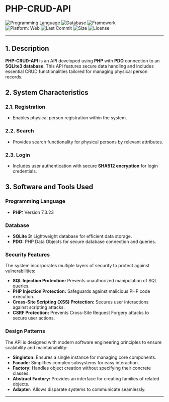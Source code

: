 # PHP-CRUD-API  

![Programming Language](https://img.shields.io/badge/PHP-lavender?style=flat&logo=php&logoColor=white)
![Database](https://img.shields.io/badge/SQLite-blue?logo=sqlite&logoColor=white) ![Framework](https://img.shields.io/badge/PDO-gray?style=flat&logo=php&logoColor=white)  
![Platform: Web](https://img.shields.io/badge/Platform-Web-blue?logo=google-chrome)
![Last Commit](https://img.shields.io/github/last-commit/ander1code/php-crud-api?color=yellow&logo=github) ![Size](https://img.shields.io/github/repo-size/ander1code/php-crud-api?color=blue&logo=files) ![License](https://img.shields.io/github/license/ander1code/php-crud-api?color=black&logo=open-source-initiative)

---

## 1. Description
**PHP-CRUD-API** is an API developed using **PHP** with **PDO** connection to an **SQLite3 database**. This API features secure data handling and includes essential CRUD functionalities tailored for managing physical person records.

## 2. System Characteristics

### 2.1. Registration
- Enables physical person registration within the system.

### 2.2. Search
- Provides search functionality for physical persons by relevant attributes.

### 2.3. Login
- Includes user authentication with secure **SHA512 encryption** for login credentials.

## 3. Software and Tools Used

### Programming Language
- **PHP:** Version 7.3.23

### Database
- **SQLite 3:** Lightweight database for efficient data storage.
- **PDO:** PHP Data Objects for secure database connection and queries.

### Security Features
The system incorporates multiple layers of security to protect against vulnerabilities:
- **SQL Injection Protection:** Prevents unauthorized manipulation of SQL queries.
- **PHP Injection Protection:** Safeguards against malicious PHP code execution.
- **Cross-Site Scripting (XSS) Protection:** Secures user interactions against scripting attacks.
- **CSRF Protection:** Prevents Cross-Site Request Forgery attacks to secure user actions.

### Design Patterns
The API is designed with modern software engineering principles to ensure scalability and maintainability:
- **Singleton:** Ensures a single instance for managing core components.
- **Facade:** Simplifies complex subsystems for easy interaction.
- **Factory:** Handles object creation without specifying their concrete classes.
- **Abstract Factory:** Provides an interface for creating families of related objects.
- **Adapter:** Allows disparate systems to communicate seamlessly.

---
